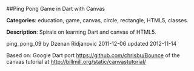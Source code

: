 
##Ping Pong Game in Dart with Canvas

**Categories**: education, game, canvas, circle, rectangle, HTML5, classes.

**Description**: Spirals on learning Dart and canvas of HTML5.

ping_pong_09
by Dzenan Ridjanovic
2011-12-06
updated
2012-11-14

Based on:
Google Dart port 
https://github.com/chrisbu/Bounce
of the canvas tutorial at 
http://billmill.org/static/canvastutorial/

